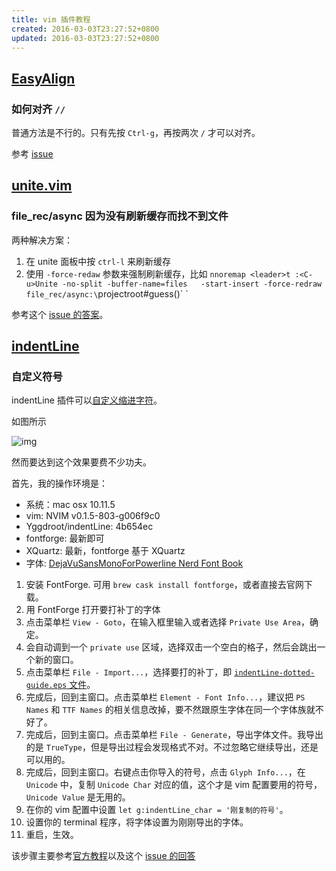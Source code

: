 ```yaml
---
title: vim 插件教程
created: 2016-03-03T23:27:52+0800
updated: 2016-03-03T23:27:52+0800
---
```


## [EasyAlign](https://github.com/junegunn/vim-easy-align)

### 如何对齐 `//`

普通方法是不行的。只有先按 `Ctrl-g`，再按两次 `/` 才可以对齐。

参考 [issue](https://github.com/junegunn/vim-easy-align/issues/53)


## [unite.vim](https://github.com/Shougo/unite.vim)

### file_rec/async 因为没有刷新缓存而找不到文件

两种解决方案：

1. 在 unite 面板中按 `ctrl-l` 来刷新缓存
2. 使用 `-force-redaw` 参数来强制刷新缓存，比如 `nnoremap <leader>t :<C-u>Unite -no-split -buffer-name=files   -start-insert -force-redraw file_rec/async:\`projectroot#guess()\` <cr>`

参考这个 [issue 的答案](https://github.com/Shougo/unite.vim/issues/930#issuecomment-220190238)。


## [indentLine](https://github.com/Yggdroot/indentLine)

### 自定义符号

indentLine 插件可以[自定义缩进字符][1]。

如图所示

![img](https://camo.githubusercontent.com/8e0f6822f859a9a8a7069219f6816174a4737f8e/687474703a2f2f692e696d6775722e636f6d2f325a41376f615a2e706e67)

然而要达到这个效果要费不少功夫。

首先，我的操作环境是：

- 系统：mac osx 10.11.5
- vim: NVIM v0.1.5-803-g006f9c0
- Yggdroot/indentLine: 4b654ec
- fontforge: 最新即可
- XQuartz: 最新，fontforge 基于 XQuartz
- 字体: [DejaVuSansMonoForPowerline Nerd Font Book](https://github.com/ryanoasis/nerd-fonts)

1. 安装 FontForge. 可用 `brew cask install fontforge`，或者直接去官网下载。
2. 用 FontForge 打开要打补丁的字体
3. 点击菜单栏 `View - Goto`，在输入框里输入或者选择 `Private Use Area`，确定。
4. 会自动调到一个 `private use` 区域，选择双击一个空白的格子，然后会跳出一个新的窗口。
5. 点击菜单栏 `File - Import...`，选择要打的补丁，即 [`indentLine-dotted-guide.eps` 文件](https://github.com/Yggdroot/indentLine/blob/master/glyph/indentLine-dotted-guide.eps)。
6. 完成后，回到主窗口。点击菜单栏 `Element - Font Info...`，建议把 `PS Names` 和 `TTF Names` 的相关信息改掉，要不然跟原生字体在同一个字体族就不好了。
7. 完成后，回到主窗口。点击菜单栏 `File - Generate`，导出字体文件。我导出的是 `TrueType`，但是导出过程会发现格式不对。不过忽略它继续导出，还是可以用的。
8. 完成后，回到主窗口。右键点击你导入的符号，点击 `Glyph Info...`，在 `Unicode` 中，复制 `Unicode Char` 对应的值，这个才是 vim 配置要用的符号，`Unicode Value` 是无用的。
9. 在你的 vim 配置中设置 `let g:indentLine_char = '刚复制的符号'`。
10. 设置你的 terminal 程序，将字体设置为刚刚导出的字体。
11. 重启，生效。

该步骤主要参考[官方教程][1]以及这个 [issue 的回答](https://github.com/Yggdroot/indentLine/issues/98#issuecomment-140926831)

[1]: https://github.com/Yggdroot/indentLine#font-patching
